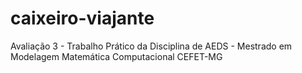# caixeiro-viajante
Avaliação 3 - Trabalho Prático da Disciplina de AEDS - Mestrado em Modelagem Matemática Computacional CEFET-MG
